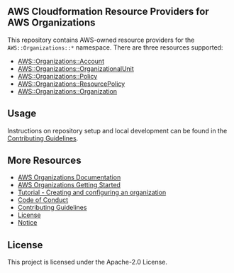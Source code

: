 ## AWS Cloudformation Resource Providers for AWS Organizations

This repository contains AWS-owned resource providers for the `AWS::Organizations::*` namespace. There are three resources supported:

- [AWS::Organizations::Account](https://docs.aws.amazon.com/AWSCloudFormation/latest/UserGuide/aws-resource-organizations-account.html)
- [AWS::Organizations::OrganizationalUnit](https://docs.aws.amazon.com/AWSCloudFormation/latest/UserGuide/aws-resource-organizations-organizationalunit.html)
- [AWS::Organizations::Policy](https://docs.aws.amazon.com/AWSCloudFormation/latest/UserGuide/aws-resource-organizations-policy.html)
- [AWS::Organizations::ResourcePolicy](https://docs.aws.amazon.com/AWSCloudFormation/latest/UserGuide/aws-resource-organizations-resourcepolicy.html)
- [AWS::Organizations::Organization](https://docs.aws.amazon.com/AWSCloudFormation/latest/UserGuide/aws-resource-organizations-organization.html)
## Usage

Instructions on repository setup and local development can be found in the [Contributing Guidelines](https://github.com/aws-cloudformation/aws-cloudformation-resource-providers-organizations/blob/main/CONTRIBUTING.md).

## More Resources

- [AWS Organizations Documentation](https://docs.aws.amazon.com/organizations/index.html)
- [AWS Organizations Getting Started](https://docs.aws.amazon.com/organizations/latest/userguide/orgs_getting-started.html)
- [Tutorial - Creating and configuring an organization](https://docs.aws.amazon.com/organizations/latest/userguide/orgs_tutorials_basic.html)
- [Code of Conduct](https://github.com/aws-cloudformation/aws-cloudformation-resource-providers-organizations/blob/main/CODE_OF_CONDUCT.md)
- [Contributing Guidelines](https://github.com/aws-cloudformation/aws-cloudformation-resource-providers-organizations/blob/main/CONTRIBUTING.md)
- [License](https://github.com/aws-cloudformation/aws-cloudformation-resource-providers-organizations/blob/main/LICENSE)
- [Notice](https://github.com/aws-cloudformation/aws-cloudformation-resource-providers-organizations/blob/main/NOTICE)

## License

This project is licensed under the Apache-2.0 License.
